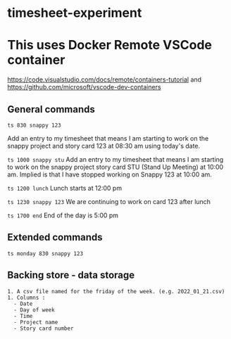 # timesheet-experiment


# This uses Docker Remote VSCode container
https://code.visualstudio.com/docs/remote/containers-tutorial
and
https://github.com/microsoft/vscode-dev-containers


## General commands
`ts 830 snappy 123`

Add an entry to my timesheet that means I am starting to work on the snappy project and story card 123 at 08:30 am using today's date.

`ts 1000 snappy stu`
Add an entry to my timesheet that means I am starting to work on the snappy project story card STU (Stand Up Meeting) at 10:00 am. Implied is that I have stopped working on Snappy 123 at 10:00 am.

`ts 1200 lunch`
Lunch starts at 12:00 pm

`ts 1230 snappy 123`
We are continuing to work on card 123 after lunch

`ts 1700 end`
End of the day is 5:00 pm


## Extended commands
`ts monday 830 snappy 123`



## Backing store - data storage 

    1. A csv file named for the friday of the week. (e.g. 2022_01_21.csv)
    1. Columns :
      - Date
      - Day of week
      - Time
      - Project name
      - Story card number 

